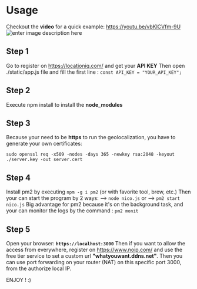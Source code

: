 
# Usage

Checkout the **video** for a quick example:
https://youtu.be/vbKlCVfm-9U
![enter image description here](d)
## Step 1
Go to register on https://locationiq.com/ and get your **API KEY**
Then open ./static/app.js file and fill the first line : `const API_KEY = "YOUR_API_KEY";`
## Step 2
Execute npm install to install the **node_modules**
## Step 3
Because your need to be **https** to run the geolocalization, you have to generate your own certificates:

    sudo openssl req -x509 -nodes -days 365 -newkey rsa:2048 -keyout ./server.key -out server.cert

## Step 4
Install pm2 by executing `npm -g i pm2` (or with favorite tool, brew, etc.)
Then your can start the program by 2 ways:
--> `node nico.js`
or
--> `pm2 start nico.js`
Big advantage for pm2 because it's on the background task, and your can monitor the logs by the command : `pm2 monit`
## Step 5
Open your browser: **`https://localhost:3000`**
Then if you want to allow the access from everywhere, register on https://www.noip.com/ and use the free tier service to set a custom url **"whatyouwant.ddns.net"**.
Then you can use port forwarding on your router (NAT) on this specific port 3000, from the authorize local IP.

ENJOY ! :)


